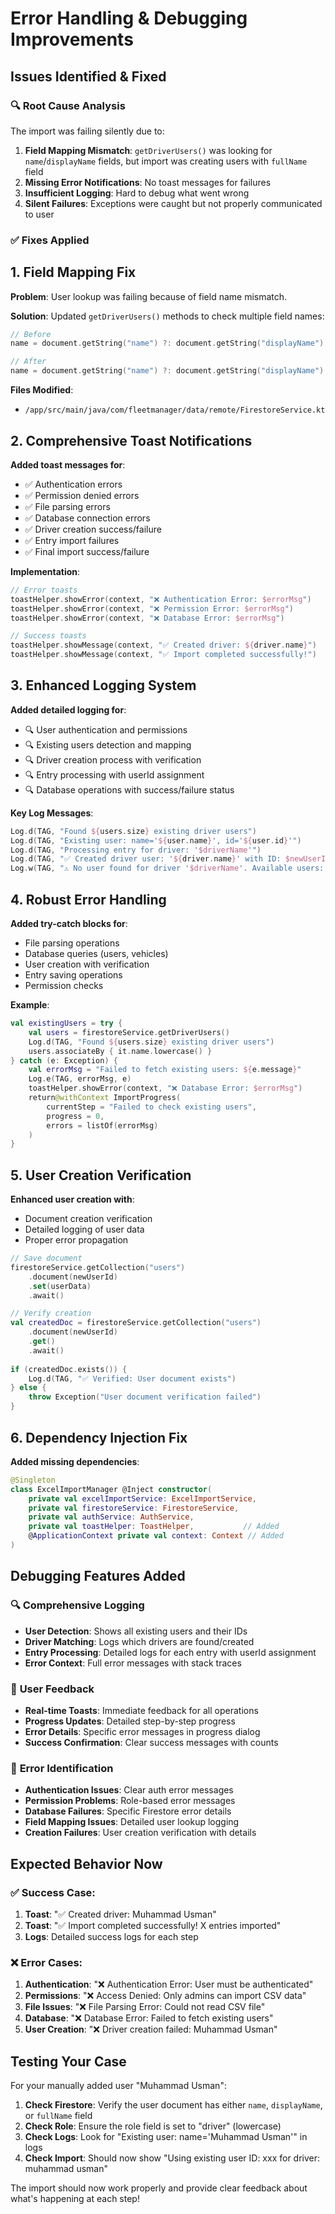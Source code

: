 # Error Handling & Debugging Improvements

## Issues Identified & Fixed

### 🔍 **Root Cause Analysis**
The import was failing silently due to:
1. **Field Mapping Mismatch**: `getDriverUsers()` was looking for `name`/`displayName` fields, but import was creating users with `fullName` field
2. **Missing Error Notifications**: No toast messages for failures
3. **Insufficient Logging**: Hard to debug what went wrong
4. **Silent Failures**: Exceptions were caught but not properly communicated to user

### ✅ **Fixes Applied**

## 1. Field Mapping Fix
**Problem**: User lookup was failing because of field name mismatch.

**Solution**: Updated `getDriverUsers()` methods to check multiple field names:

```kotlin
// Before
name = document.getString("name") ?: document.getString("displayName") ?: "Unknown Driver"

// After  
name = document.getString("name") ?: document.getString("displayName") ?: document.getString("fullName") ?: "Unknown Driver"
```

**Files Modified**:
- `/app/src/main/java/com/fleetmanager/data/remote/FirestoreService.kt`

## 2. Comprehensive Toast Notifications
**Added toast messages for**:
- ✅ Authentication errors
- ✅ Permission denied errors  
- ✅ File parsing errors
- ✅ Database connection errors
- ✅ Driver creation success/failure
- ✅ Entry import failures
- ✅ Final import success/failure

**Implementation**:
```kotlin
// Error toasts
toastHelper.showError(context, "❌ Authentication Error: $errorMsg")
toastHelper.showError(context, "❌ Permission Error: $errorMsg") 
toastHelper.showError(context, "❌ Database Error: $errorMsg")

// Success toasts
toastHelper.showMessage(context, "✅ Created driver: ${driver.name}")
toastHelper.showMessage(context, "✅ Import completed successfully!")
```

## 3. Enhanced Logging System
**Added detailed logging for**:
- 🔍 User authentication and permissions
- 🔍 Existing users detection and mapping
- 🔍 Driver creation process with verification
- 🔍 Entry processing with userId assignment
- 🔍 Database operations with success/failure status

**Key Log Messages**:
```kotlin
Log.d(TAG, "Found ${users.size} existing driver users")
Log.d(TAG, "Existing user: name='${user.name}', id='${user.id}'")
Log.d(TAG, "Processing entry for driver: '$driverName'")
Log.d(TAG, "✅ Created driver user: '${driver.name}' with ID: $newUserId")
Log.w(TAG, "⚠️ No user found for driver '$driverName'. Available users: ${existingUsers.keys}")
```

## 4. Robust Error Handling
**Added try-catch blocks for**:
- File parsing operations
- Database queries (users, vehicles)
- User creation with verification
- Entry saving operations
- Permission checks

**Example**:
```kotlin
val existingUsers = try {
    val users = firestoreService.getDriverUsers()
    Log.d(TAG, "Found ${users.size} existing driver users")
    users.associateBy { it.name.lowercase() }
} catch (e: Exception) {
    val errorMsg = "Failed to fetch existing users: ${e.message}"
    Log.e(TAG, errorMsg, e)
    toastHelper.showError(context, "❌ Database Error: $errorMsg")
    return@withContext ImportProgress(
        currentStep = "Failed to check existing users",
        progress = 0,
        errors = listOf(errorMsg)
    )
}
```

## 5. User Creation Verification
**Enhanced user creation with**:
- Document creation verification
- Detailed logging of user data
- Proper error propagation

```kotlin
// Save document
firestoreService.getCollection("users")
    .document(newUserId)
    .set(userData)
    .await()

// Verify creation
val createdDoc = firestoreService.getCollection("users")
    .document(newUserId)
    .get()
    .await()
    
if (createdDoc.exists()) {
    Log.d(TAG, "✅ Verified: User document exists")
} else {
    throw Exception("User document verification failed")
}
```

## 6. Dependency Injection Fix
**Added missing dependencies**:
```kotlin
@Singleton
class ExcelImportManager @Inject constructor(
    private val excelImportService: ExcelImportService,
    private val firestoreService: FirestoreService,
    private val authService: AuthService,
    private val toastHelper: ToastHelper,           // Added
    @ApplicationContext private val context: Context // Added
)
```

## Debugging Features Added

### 🔍 **Comprehensive Logging**
- **User Detection**: Shows all existing users and their IDs
- **Driver Matching**: Logs which drivers are found/created
- **Entry Processing**: Detailed logs for each entry with userId assignment
- **Error Context**: Full error messages with stack traces

### 📱 **User Feedback**
- **Real-time Toasts**: Immediate feedback for all operations
- **Progress Updates**: Detailed step-by-step progress
- **Error Details**: Specific error messages in progress dialog
- **Success Confirmation**: Clear success messages with counts

### 🐛 **Error Identification**
- **Authentication Issues**: Clear auth error messages
- **Permission Problems**: Role-based error messages
- **Database Failures**: Specific Firestore error details
- **Field Mapping Issues**: Detailed user lookup logging
- **Creation Failures**: User creation verification with details

## Expected Behavior Now

### ✅ **Success Case**:
1. **Toast**: "✅ Created driver: Muhammad Usman"
2. **Toast**: "✅ Import completed successfully! X entries imported"
3. **Logs**: Detailed success logs for each step

### ❌ **Error Cases**:
1. **Authentication**: "❌ Authentication Error: User must be authenticated"
2. **Permissions**: "❌ Access Denied: Only admins can import CSV data"
3. **File Issues**: "❌ File Parsing Error: Could not read CSV file"
4. **Database**: "❌ Database Error: Failed to fetch existing users"
5. **User Creation**: "❌ Driver creation failed: Muhammad Usman"

## Testing Your Case

For your manually added user "Muhammad Usman":
1. **Check Firestore**: Verify the user document has either `name`, `displayName`, or `fullName` field
2. **Check Role**: Ensure the role field is set to "driver" (lowercase)
3. **Check Logs**: Look for "Existing user: name='Muhammad Usman'" in logs
4. **Check Import**: Should now show "Using existing user ID: xxx for driver: muhammad usman"

The import should now work properly and provide clear feedback about what's happening at each step!